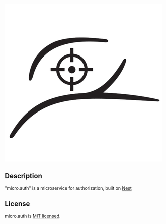 ![Logo](./src/assets/logo.png)

## Description

"micro.auth" is a microservice for authorization, built on [Nest](https://github.com/nestjs/nest)


## License

micro.auth is [MIT licensed](https://github.com/sniki19/micro.auth/blob/master/LICENSE).
